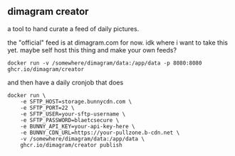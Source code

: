 dimagram creator
----------------

a tool to hand curate a feed of daily pictures.

the "official" feed is at dimagram.com for now. idk where i want to take this yet.
maybe self host this thing and make your own feeds?

    docker run -v /somewhere/dimagram/data:/app/data -p 8080:8080 ghcr.io/dimagram/creator

and then have a daily cronjob that does 

    docker run \
        -e SFTP_HOST=storage.bunnycdn.com \
        -e SFTP_PORT=22 \
        -e SFTP_USER=your-sftp-username \
        -e SFTP_PASSWORD=blaetcsecure \
        -e BUNNY_API_KEY=your-api-key-here \
        -e BUNNY_CDN_URL=https://your-pullzone.b-cdn.net \
        -v /somewhere/dimagram/data:/app/data \
        ghcr.io/dimagram/creator publish
